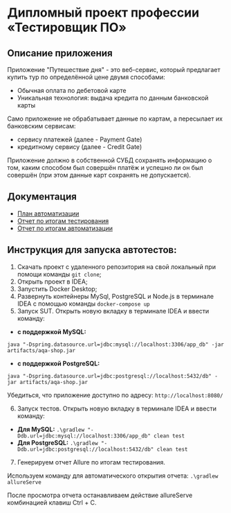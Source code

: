 # Дипломный проект профессии «Тестировщик ПО»

## Описание приложения

Приложение "Путешествие дня" - это веб-сервис, который предлагает купить тур по определённой цене двумя способами:

* Обычная оплата по дебетовой карте
* Уникальная технология: выдача кредита по данным банковской карты

Само приложение не обрабатывает данные по картам, а пересылает их банковским сервисам:

* сервису платежей (далее - Payment Gate)
* кредитному сервису (далее - Credit Gate)

Приложение должно в собственной СУБД сохранять информацию о том, каким способом был совершён платёж и успешно ли он был
совершён (при этом данные карт сохранять не допускается).

## Документация

* [План автоматизации](https://github.com/Kelavo/QA_Diploma/blob/main/documentation/Plan.md)
* [Отчет по итогам тестирования](https://github.com/Kelavo/QA_Diploma/blob/main/documentation/Report.md)
* [Отчет по итогам автоматизации](https://github.com/Kelavo/QA_Diploma/blob/main/documentation/Summary.md)

## Инструкция для запуска автотестов:

1. Скачать проект с удаленного репозитория на свой локальный при помощи команды `git clone`;
2. Открыть проект в IDEA;
3. Запустить Docker Desktop;
4. Развернуть контейнеры MySql, PostgreSQL и Node.js в терминале IDEA с помощью команды `docker-compose up`
5. Запуск SUT. Открыть новую вкладку в терминале IDEA и ввести команду:

* **с поддержкой MySQL:**

`java "-Dspring.datasource.url=jdbc:mysql://localhost:3306/app_db" -jar artifacts/aqa-shop.jar`

* **с поддержкой PostgreSQL:**

`java "-Dspring.datasource.url=jdbc:postgresql://localhost:5432/db" -jar artifacts/aqa-shop.jar`

Убедиться, что приложение доступно по адресу: `http://localhost:8080/`

6. Запуск тестов. Открыть новую вкладку в терминале IDEA и ввести команду:

* **Для MySQL:** `.\gradlew "-Ddb.url=jdbc:mysql://localhost:3306/app_db" clean test`
* **Для PostgreSQL:** `.\gradlew "-Ddb.url=jdbc:postgresql://localhost:5432/db" clean test`

7. Генерируем отчет Allure по итогам тестирования.

Используем команду для автоматического открытия отчета: `.\gradlew allureServe`

После просмотра отчета останавливаем действие allureServe комбинацией клавиш Ctrl + C.
